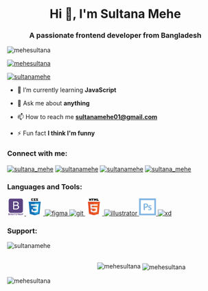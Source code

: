 <h1 align="center">Hi 👋, I'm Sultana Mehe</h1>
<h3 align="center">A passionate frontend developer from Bangladesh</h3>

<p align="left"> <img src="https://komarev.com/ghpvc/?username=mehesultana&label=Profile%20views&color=0e75b6&style=flat" alt="mehesultana" /> </p>

<p align="left"> <a href="https://github.com/ryo-ma/github-profile-trophy"><img src="https://github-profile-trophy.vercel.app/?username=mehesultana" alt="mehesultana" /></a> </p>

<p align="left"> <a href="https://twitter.com/sultanamehe" target="blank"><img src="https://img.shields.io/twitter/follow/sultanamehe?logo=twitter&style=for-the-badge" alt="sultanamehe" /></a> </p>

- 🌱 I’m currently learning **JavaScript**

- 💬 Ask me about **anything**

- 📫 How to reach me **sultanamehe01@gmail.com**

- ⚡ Fun fact **I think I'm funny**

<h3 align="left">Connect with me:</h3>
<p align="left">
<a href="https://twitter.com/sultana_mehe" target="blank"><img align="center" src="https://raw.githubusercontent.com/rahuldkjain/github-profile-readme-generator/master/src/images/icons/Social/twitter.svg" alt="sultana_mehe" height="30" width="40" /></a>
<a href="https://linkedin.com/in/sultanamehe" target="blank"><img align="center" src="https://raw.githubusercontent.com/rahuldkjain/github-profile-readme-generator/master/src/images/icons/Social/linked-in-alt.svg" alt="sultanamehe" height="30" width="40" /></a>
<a href="https://fb.com/sultanamehe" target="blank"><img align="center" src="https://raw.githubusercontent.com/rahuldkjain/github-profile-readme-generator/master/src/images/icons/Social/facebook.svg" alt="sultanamehe" height="30" width="40" /></a>
<a href="https://instagram.com/sultana_mehe" target="blank"><img align="center" src="https://raw.githubusercontent.com/rahuldkjain/github-profile-readme-generator/master/src/images/icons/Social/instagram.svg" alt="sultana_mehe" height="30" width="40" /></a>
</p>

<h3 align="left">Languages and Tools:</h3>
<p align="left"> <a href="https://getbootstrap.com" target="_blank"> <img src="https://raw.githubusercontent.com/devicons/devicon/master/icons/bootstrap/bootstrap-plain-wordmark.svg" alt="bootstrap" width="40" height="40"/> </a> <a href="https://www.w3schools.com/css/" target="_blank"> <img src="https://raw.githubusercontent.com/devicons/devicon/master/icons/css3/css3-original-wordmark.svg" alt="css3" width="40" height="40"/> </a> <a href="https://www.figma.com/" target="_blank"> <img src="https://www.vectorlogo.zone/logos/figma/figma-icon.svg" alt="figma" width="40" height="40"/> </a> <a href="https://git-scm.com/" target="_blank"> <img src="https://www.vectorlogo.zone/logos/git-scm/git-scm-icon.svg" alt="git" width="40" height="40"/> </a> <a href="https://www.w3.org/html/" target="_blank"> <img src="https://raw.githubusercontent.com/devicons/devicon/master/icons/html5/html5-original-wordmark.svg" alt="html5" width="40" height="40"/> </a> <a href="https://www.adobe.com/in/products/illustrator.html" target="_blank"> <img src="https://www.vectorlogo.zone/logos/adobe_illustrator/adobe_illustrator-icon.svg" alt="illustrator" width="40" height="40"/> </a> <a href="https://www.photoshop.com/en" target="_blank"> <img src="https://raw.githubusercontent.com/devicons/devicon/master/icons/photoshop/photoshop-line.svg" alt="photoshop" width="40" height="40"/> </a> <a href="https://www.adobe.com/products/xd.html" target="_blank"> <img src="https://cdn.worldvectorlogo.com/logos/adobe-xd.svg" alt="xd" width="40" height="40"/> </a> </p>

<h3 align="left">Support:</h3>
<p><a href="https://www.buymeacoffee.com/sultanamehe"> <img align="left" src="https://cdn.buymeacoffee.com/buttons/v2/default-yellow.png" height="50" width="210" alt="sultanamehe" /></a></p><br><br>

<p><img align="left" src="https://github-readme-stats.vercel.app/api/top-langs?username=mehesultana&show_icons=true&locale=en&layout=compact" alt="mehesultana" /></p>

<p>&nbsp;<img align="center" src="https://github-readme-stats.vercel.app/api?username=mehesultana&show_icons=true&locale=en" alt="mehesultana" /></p>

<p><img align="center" src="https://github-readme-streak-stats.herokuapp.com/?user=mehesultana&" alt="mehesultana" /></p>
